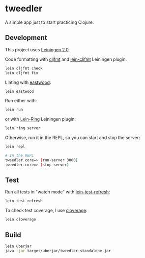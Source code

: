 # tweedler

A simple app just to start practicing Clojure.

## Development

This project uses [Leiningen 2.0](https://github.com/technomancy/leiningen).

Code formatting with [cljfmt](https://github.com/weavejester/cljfmt) and [lein-cljfmt](https://clojars.org/lein-cljfmt) Leiningen plugin.

```sh
lein cljfmt check
lein cljfmt fix
```

Linting with [eastwood](https://github.com/jonase/eastwood).

```sh
lein eastwood
```

Run either with:

```sh
lein run
```

or with [Lein-Ring](https://github.com/weavejester/lein-ring) Leiningen plugin:

```sh
lein ring server
```

Otherwise, run it in the REPL, so you can start and stop the server:

```sh
lein repl

# In the REPL
tweedler.core=> (run-server 3000)
tweedler.core=> (stop-server)
```

## Test

Run all tests in "watch mode" with [lein-test-refresh](https://github.com/jakemcc/lein-test-refresh):

```sh
lein test-refresh
```

To check test coverage, I use [cloverage](https://github.com/cloverage/cloverage):

```sh
lein cloverage
```

## Build

```sh
lein uberjar
java -jar target/uberjar/tweedler-standalone.jar
```
